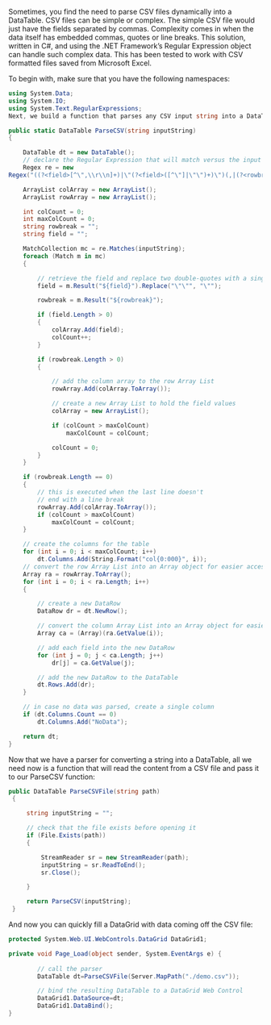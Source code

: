 Sometimes, you find the need to parse CSV files dynamically into a DataTable. CSV files can be simple or complex. The simple CSV file would just have the fields separated by commas. Complexity comes in when the data itself has embedded commas, quotes or line breaks. This solution, written in C#, and using the .NET Framework’s Regular Expression object can handle such complex data. This has been tested to work with CSV formatted files saved from Microsoft Excel.

To begin with, make sure that you have the following namespaces:

```csharp
using System.Data;
using System.IO;
using System.Text.RegularExpressions;
Next, we build a function that parses any CSV input string into a DataTable:

public static DataTable ParseCSV(string inputString)
{

    DataTable dt = new DataTable();
    // declare the Regular Expression that will match versus the input string
    Regex re = new
Regex("((?<field>[^\",\\r\\n]+)|\"(?<field>([^\"]|\"\")+)\")(,|(?<rowbreak>\\r\\n|\\n|$))");

    ArrayList colArray = new ArrayList();
    ArrayList rowArray = new ArrayList();

    int colCount = 0;
    int maxColCount = 0;
    string rowbreak = "";
    string field = "";

    MatchCollection mc = re.Matches(inputString);
    foreach (Match m in mc)
    {

        // retrieve the field and replace two double-quotes with a single double-quote
        field = m.Result("${field}").Replace("\"\"", "\"");

        rowbreak = m.Result("${rowbreak}");

        if (field.Length > 0)
        {
            colArray.Add(field);
            colCount++;
        }

        if (rowbreak.Length > 0)
        {

            // add the column array to the row Array List
            rowArray.Add(colArray.ToArray());

            // create a new Array List to hold the field values
            colArray = new ArrayList();

            if (colCount > maxColCount)
                maxColCount = colCount;

            colCount = 0;
        }
    }

    if (rowbreak.Length == 0)
    {
        // this is executed when the last line doesn't
        // end with a line break
        rowArray.Add(colArray.ToArray());
        if (colCount > maxColCount)
            maxColCount = colCount;
    }

    // create the columns for the table
    for (int i = 0; i < maxColCount; i++)
        dt.Columns.Add(String.Format("col{0:000}", i));
    // convert the row Array List into an Array object for easier access
    Array ra = rowArray.ToArray();
    for (int i = 0; i < ra.Length; i++)
    {

        // create a new DataRow
        DataRow dr = dt.NewRow();

        // convert the column Array List into an Array object for easier access
        Array ca = (Array)(ra.GetValue(i));

        // add each field into the new DataRow
        for (int j = 0; j < ca.Length; j++)
            dr[j] = ca.GetValue(j);

        // add the new DataRow to the DataTable
        dt.Rows.Add(dr);
    }

    // in case no data was parsed, create a single column
    if (dt.Columns.Count == 0)
        dt.Columns.Add("NoData");

    return dt;
}
```
Now that we have a parser for converting a string into a DataTable, all we need now is a function that will read the content from a CSV file and pass it to our ParseCSV function:

```csharp
public DataTable ParseCSVFile(string path)
 {

     string inputString = "";

     // check that the file exists before opening it
     if (File.Exists(path))
     {

         StreamReader sr = new StreamReader(path);
         inputString = sr.ReadToEnd();
         sr.Close();

     }

     return ParseCSV(inputString);
 }
 ```
And now you can quickly fill a DataGrid with data coming off the CSV file:

```csharp
protected System.Web.UI.WebControls.DataGrid DataGrid1;

private void Page_Load(object sender, System.EventArgs e) {
		
		// call the parser
		DataTable dt=ParseCSVFile(Server.MapPath("./demo.csv"));

		// bind the resulting DataTable to a DataGrid Web Control
		DataGrid1.DataSource=dt;
		DataGrid1.DataBind();
}
```